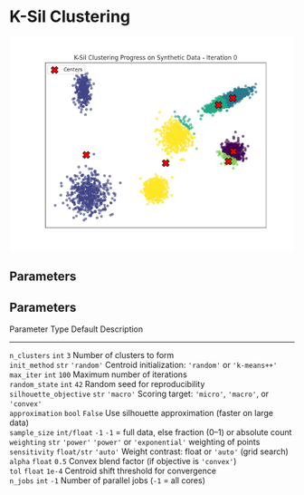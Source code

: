 # K-Sil Clustering
<p align="center">
  <img src="demo/ksil_gif.gif" alt="K-Sil Demo" width="550"/>
</p>

## Parameters

## Parameters

Parameter              Type            Default      Description  
---------------------- --------------- ------------ -----------------------------------------------------------------------------------------  
`n_clusters`           `int`           `3`          Number of clusters to form  
`init_method`          `str`           `'random'`   Centroid initialization: `'random'` or `'k-means++'`  
`max_iter`             `int`           `100`        Maximum number of iterations  
`random_state`         `int`           `42`         Random seed for reproducibility  
`silhouette_objective` `str`           `'macro'`    Scoring target: `'micro'`, `'macro'`, or `'convex'`  
`approximation`        `bool`          `False`      Use silhouette approximation (faster on large data)  
`sample_size`          `int/float`     `-1`         `-1` = full data, else fraction (0–1) or absolute count  
`weighting`            `str`           `'power'`    `'power'` or `'exponential'` weighting of points  
`sensitivity`          `float/str`     `'auto'`     Weight contrast: float or `'auto'` (grid search)  
`alpha`                `float`         `0.5`        Convex blend factor (if objective is `'convex'`)  
`tol`                  `float`         `1e-4`       Centroid shift threshold for convergence  
`n_jobs`               `int`           `-1`         Number of parallel jobs (`-1` = all cores)  

